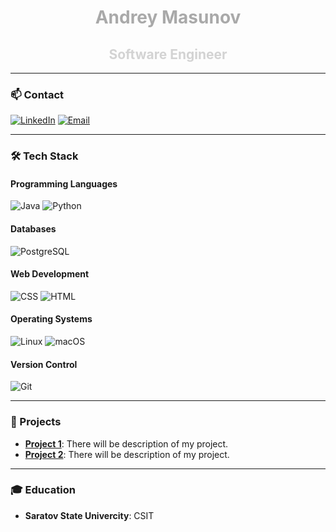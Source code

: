<div align="center">
  <h1><span style="color: darkgrey;">Andrey Masunov</span></h1>
  <h2><span style="color: lightgrey;">Software Engineer</span></h2>
</div>

---

### 📫 Contact
[![LinkedIn](https://img.shields.io/badge/LinkedIn-0077B5?style=flat&logo=linkedin&logoColor=white)](https://www.linkedin.com/in/andrey-masunov)
[![Email](https://img.shields.io/badge/Email-D14836?style=flat&logo=gmail&logoColor=white)](mailto:andrey.masunov@gmail.com)

---

### 🛠 Tech Stack
#### Programming Languages
![Java](https://img.shields.io/badge/Java-007396?style=flat&logo=java&logoColor=white)
![Python](https://img.shields.io/badge/Python-3776AB?style=flat&logo=python&logoColor=white)

#### Databases
![PostgreSQL](https://img.shields.io/badge/PostgreSQL-336791?style=flat&logo=postgresql&logoColor=white)

#### Web Development
![CSS](https://img.shields.io/badge/CSS-1572B6?style=flat&logo=css3&logoColor=white) 
![HTML](https://img.shields.io/badge/HTML-E34F26?style=flat&logo=html5&logoColor=white)

#### Operating Systems
![Linux](https://img.shields.io/badge/Linux-FCC624?style=flat&logo=linux&logoColor=white)
![macOS](https://img.shields.io/badge/macOS-000000?style=flat&logo=apple&logoColor=white)

#### Version Control
![Git](https://img.shields.io/badge/Git-F05032?style=flat&logo=git&logoColor=white)
</div>

---

### 🔨 Projects
- **[Project 1](https://github.com/yourprofile/project1)**: There will be description of my project.
- **[Project 2](https://github.com/yourprofile/project2)**: There will be description of my project.

---
### 🎓 Education
- **Saratov State Univercity**: CSIT


